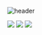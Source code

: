 ![header](https://capsule-render.vercel.app/api?type=slice&color=ff7f00&text=Welcome&fontColor=ffffff&alignment-baseline="middle"&fontAlign=75&fontAlignY=28&height=200&desc=one._.ten%20GitHub%20Profile&descAlign=83&descAlignY=50)

<img src="https://img.shields.io/badge/Java-007396?style=flat-square&logo=Java&logoColor=white"/>
<a href="https://www.instagram.com/x.one._.ten.x/" target="_blank"><img src="https://img.shields.io/badge/instagram-ffffff?style=flat-square&logo=Instagram&logoColor=white"/></a>
<a href="https://dawning-record.tistory.com/" target="_blank"><img src="https://img.shields.io/badge/tistory-ffffff?style=flat-square&logo=tistory&logoColor=white"/></a>
